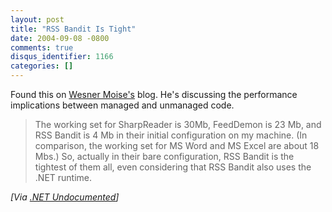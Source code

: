 ```yaml
---
layout: post
title: "RSS Bandit Is Tight"
date: 2004-09-08 -0800
comments: true
disqus_identifier: 1166
categories: []
---
```

Found this on [Wesner Moise's](http://wesnerm.blogs.com/) blog. He's
discussing the performance implications between managed and unmanaged
code.

> The working set for SharpReader is 30Mb, FeedDemon is 23 Mb, and RSS
> Bandit is 4 Mb in their initial configuration on my machine. (In
> comparison, the working set for MS Word and MS Excel are about 18
> Mbs.) So, actually in their bare configuration, RSS Bandit is the
> tightest of them all, even considering that RSS Bandit also uses the
> .NET runtime.

*[Via [.NET
Undocumented](http://wesnerm.blogs.com/net_undocumented/2004/09/net_vs_native_p.html)]*

